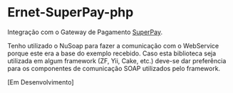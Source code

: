 Ernet-SuperPay-php
==================
Integração com o Gateway de Pagamento [SuperPay](http://superpay.locaweb.com.br/).

Tenho utilizado o NuSoap para fazer a comunicação com o WebService porque este era a base do exemplo recebido. 
Caso esta biblioteca seja utilizada em algum framework (ZF, Yii, Cake, etc.) deve-se dar preferência para os 
componentes de comunicação SOAP utilizados pelo framework. 

[Em Desenvolvimento]
